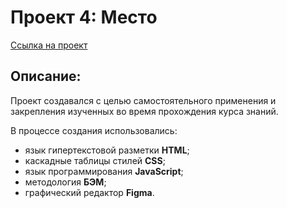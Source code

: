 # Проект 4: Место

[Ссылка на проект](https://flaneur4dev.github.io/mesto/index.html)

## Описание:
Проект создавался с целью самостоятельного применения и закрепления изученных во время прохождения курса знаний.

В процессе создания использовались:
* язык гипертекстовой разметки __HTML__;
* каскадные таблицы стилей __CSS__;
* язык программирования __JavaScript__;
* методология __БЭМ__;
* графический редактор __Figma__.
